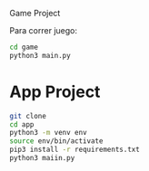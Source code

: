 Game Project

Para correr juego: 
```sh
cd game
python3 main.py
```
# App Project

```sh 
git clone
cd app
python3 -m venv env
source env/bin/activate
pip3 install -r requirements.txt
python3 maiin.py
```